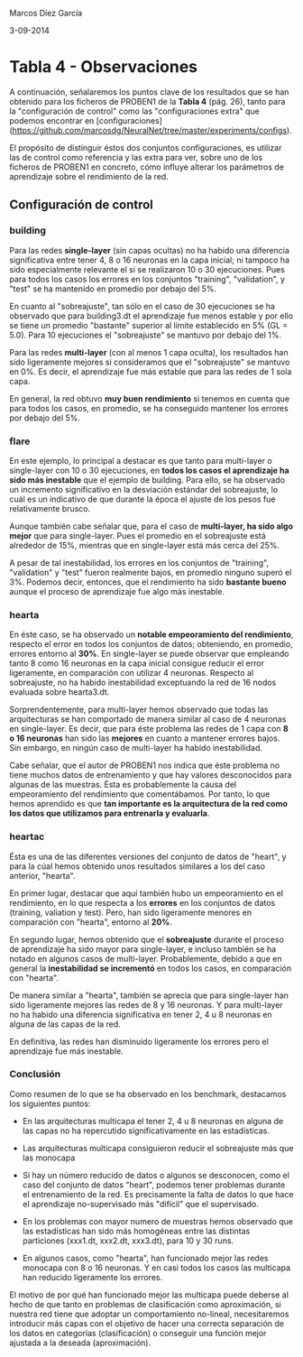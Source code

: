 Marcos Díez García

3-09-2014

# Tabla 4 - Observaciones

  A continuación, señalaremos los puntos clave de los resultados que se han
obtenido para los ficheros de PROBEN1 de la **Tabla 4** (pág. 26), tanto
para la "configuración de control" como las "configuraciones extra" que
podemos encontrar en [configuraciones] (https://github.com/marcosdg/NeuralNet/tree/master/experiments/configs).

  El propósito de distinguir éstos dos conjuntos configuraciones, es 
utilizar las de control como referencia y las extra para ver, sobre uno
de los ficheros de PROBEN1 en concreto, cómo influye alterar los parámetros
de aprendizaje sobre el rendimiento de la red. 

## Configuración de control

### building

Para las redes **single-layer** (sin capas ocultas) no ha habido una diferencia
significativa entre tener 4, 8 o 16 neuronas en la capa inicial; ni tampoco
ha sido especialmente relevante el si se realizaron 10 o 30 ejecuciones.
Pues para todos los casos los errores en los conjuntos "training", "validation",
y "test" se ha mantenido en promedio por debajo del 5%.

En cuanto al "sobreajuste", tan sólo en el caso de 30 ejecuciones se ha
observado que para building3.dt el aprendizaje fue menos estable y por ello
se tiene un promedio "bastante" superior al límite establecido en 5% (GL = 5.0).
Para 10 ejecuciones el "sobreajuste" se mantuvo por debajo del 1%.

Para las redes **multi-layer** (con al menos 1 capa oculta), los resultados han
sido ligeramente mejores si consideramos que el "sobreajuste" se mantuvo en 0%.
Es decir, el aprendizaje fue  más estable que para las redes de 1 sola capa. 

En general, la red obtuvo  **muy buen rendimiento** si tenemos en cuenta que para
todos los casos, en promedio, se ha conseguido mantener los errores por debajo del 5%.

### flare

En este ejemplo, lo principal a destacar es que tanto para multi-layer o single-layer
con 10 o 30 ejecuciones, en **todos los casos el aprendizaje ha sido más inestable** que
el ejemplo de building. Para ello, se ha observado un incremento significativo en la
desviación estándar del sobreajuste, lo cuál es un indicativo de que durante la 
época el ajuste de los pesos fue relativamente brusco.

Aunque también cabe señalar que, para el caso de **multi-layer, ha sido algo mejor** que
para single-layer. Pues el promedio en el sobreajuste está alrededor de 15%, mientras
que en single-layer está más cerca del 25%.

A pesar de tal inestabilidad, los errores en los conjuntos de "training", "validation" y
"test" fueron realmente bajos, en promedio ninguno superó el 3%. Podemos decir, entonces,
que el rendimiento ha sido **bastante bueno** aunque el proceso de aprendizaje fue algo 
más inestable.

### hearta

En éste caso, se ha observado un **notable empeoramiento del rendimiento**,  respecto el
error en todos los conjuntos de datos; obteniendo, en promedio, errores entorno al **30%**.
En single-layer se puede observar que empleando tanto 8 como 16 neuronas en la capa 
inicial consigue reducir el error ligeramente, en comparación con utilizar 4 neuronas.
Respecto al sobreajuste, no ha habido inestabilidad exceptuando la red de 16 nodos 
evaluada sobre hearta3.dt.

Sorprendentemente, para multi-layer hemos observado que todas las arquitecturas se han
comportado de manera similar al caso de 4 neuronas en single-layer. Es decir, que para
éste problema las redes de 1 capa con **8 o 16 neuronas** han sido las **mejores** en 
cuanto a mantener errores bajos. Sin embargo, en ningún caso de multi-layer ha habido 
inestabilidad.

Cabe señalar, que el autor de PROBEN1 nos indica que éste problema no tiene muchos datos
de entrenamiento y que hay valores desconocidos para algunas de las muestras. Ésta es 
probablemente la causa del empeoramiento del rendimiento que comentábamos. Por tanto,
lo que hemos aprendido es que **tan importante es la arquitectura de la red como los datos
que utilizamos para entrenarla y evaluarla**.

### heartac

Ésta es una de las diferentes versiones del conjunto de datos de "heart", y para la cúal
hemos obtenido unos resultados similares a los del caso anterior, "hearta".

En primer lugar, destacar que aquí también hubo un empeoramiento en el rendimiento, en lo
que respecta a los **errores** en los conjuntos de datos (training, valiation y test). 
Pero, han sido ligeramente menores en comparación con "hearta", entorno al **20%**.

En segundo lugar, hemos obtenido que el **sobreajuste** durante el proceso de aprendizaje
ha sido mayor para single-layer, e incluso también se ha notado en algunos casos de
multi-layer. Probablemente, debido a que en general la **inestabilidad se incrementó** en
todos los casos, en comparación con "hearta".

De manera similar a "hearta", también se aprecia que para single-layer han sido
ligeramente mejores las redes de 8 y 16 neuronas. Y para multi-layer no ha habido
una diferencia significativa en tener 2, 4 u 8 neuronas en alguna de las capas de la red.

En definitiva, las redes han disminuido ligeramente los errores pero el aprendizaje fue
más inestable.

### Conclusión

Como resumen de lo que se ha observado en los benchmark, destacamos los siguientes puntos:

* En las arquitecturas multicapa el tener 2, 4 u 8 neuronas en alguna de las capas
no ha repercutido significativamente en las estadísticas.

* Las arquitecturas multicapa consiguieron reducir el sobreajuste más que las monocapa

* Si hay un número reducido de datos o algunos se desconocen, como el caso del conjunto
de datos "heart", podemos tener problemas durante el entrenamiento de la red. Es 
precisamente la falta de datos lo que hace el aprendizaje no-supervisado más "difícil"
que el supervisado.

* En los problemas con mayor numero de muestras hemos observado que las estadísticas 
han sido más homogéneas entre las distintas particiones (xxx1.dt, xxx2.dt, xxx3.dt),
 para 10 y 30 runs.

* En algunos casos, como "hearta", han funcionado mejor las redes monocapa con 8 o 16 
neuronas. Y en casi todos los casos las multicapa han reducido ligeramente los errores.

El motivo de por qué han funcionado mejor las multicapa puede deberse al hecho de que
tanto en problemas de clasificación como aproximación, si nuestra red tiene que adoptar
un comportamiento no-lineal, necesitaremos introducir más capas con el objetivo de
hacer una correcta separación de los datos en categorías (clasificación) o conseguir una 
función mejor ajustada a la deseada (aproximación).

